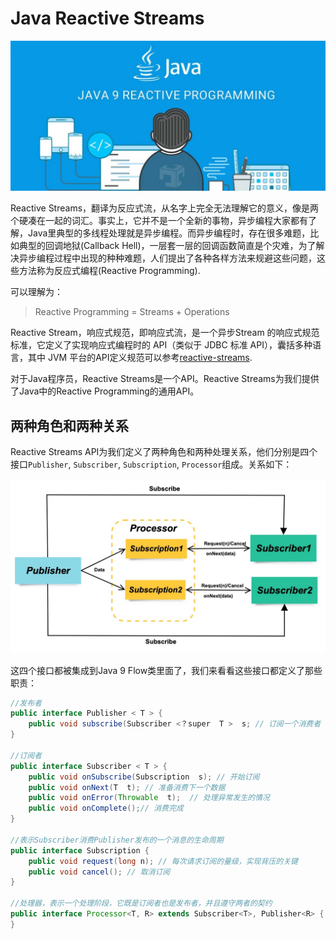 # Java Reactive Streams

![java-reactive-programming](../images/Java-Reactive-Programming.jpeg)

Reactive Streams，翻译为反应式流，从名字上完全无法理解它的意义，像是两个硬凑在一起的词汇。事实上，它并不是一个全新的事物，异步编程大家都有了解，Java里典型的多线程处理就是异步编程。而异步编程时，存在很多难题，比如典型的回调地狱(Callback Hell)，一层套一层的回调函数简直是个灾难，为了解决异步编程过程中出现的种种难题，人们提出了各种各样方法来规避这些问题，这些方法称为反应式编程(Reactive Programming).

可以理解为：
> Reactive Programming =  Streams + Operations

Reactive Stream，响应式规范，即响应式流，是一个异步Stream 的响应式规范标准，它定义了实现响应式编程时的 API（类似于 JDBC 标准 API），囊括多种语言，其中 JVM 平台的API定义规范可以参考[reactive-streams](https://www.reactive-streams.org/).

对于Java程序员，Reactive Streams是一个API。Reactive Streams为我们提供了Java中的Reactive Programming的通用API。

## 两种角色和两种关系

Reactive Streams API为我们定义了两种角色和两种处理关系，他们分别是四个接口`Publisher`, `Subscriber`, `Subscription`, `Processor`组成。关系如下：

![reactive-roles](../images/reactive-roles.jpg)

这四个接口都被集成到Java 9 Flow类里面了，我们来看看这些接口都定义了那些职责：

```java
//发布者
public interface Publisher < T > {
	public void subscribe(Subscriber <？super  T >  s; // 订阅一个消费者
}

//订阅者
public interface Subscriber < T > {
	public void onSubscribe(Subscription  s); // 开始订阅
	public void onNext(T  t); // 准备消费下一个数据
	public void onError(Throwable  t);  // 处理异常发生的情况
	public void onComplete();// 消费完成
}

//表示Subscriber消费Publisher发布的一个消息的生命周期
public interface Subscription {
	public void request(long n); // 每次请求订阅的量级，实现背压的关键
	public void cancel(); // 取消订阅
}

//处理器，表示一个处理阶段，它既是订阅者也是发布者，并且遵守两者的契约
public interface Processor<T, R> extends Subscriber<T>, Publisher<R> {	
}
```




